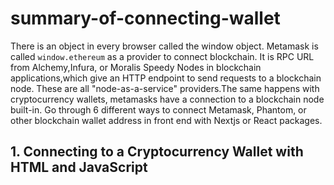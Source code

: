 # summary-of-connecting-wallet

There is an object in every browser called the window object. Metamask is called `window.ethereum` as a provider to connect blockchain. It is RPC URL from Alchemy,Infura, or Moralis Speedy Nodes in blockchain applications,which give an HTTP endpoint to send requests to a blockchain node. These are all "node-as-a-service" providers.The same happens with cryptocurrency wallets, metamasks have a connection to a blockchain node built-in.
Go through 6 different ways to connect Metamask, Phantom, or other blockchain wallet address in front end with Nextjs or React packages.

## 1. Connecting to a Cryptocurrency Wallet with HTML and JavaScript

